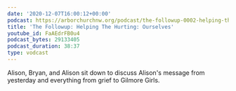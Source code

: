 ```yaml
---
date: '2020-12-07T16:00:12+00:00'
podcast: https://arborchurchnw.org/podcast/the-followup-0002-helping-the-hurting-ourselves.m4a
title: 'The Followup: Helping The Hurting: Ourselves'
youtube_id: FaAEdrFB0u4
podcast_bytes: 29133405
podcast_duration: 38:37
type: vodcast
---
```


Alison, Bryan, and Alison sit down to discuss Alison's message from yesterday and everything from grief to Gilmore Girls.
